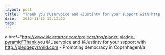 ```yaml
---
layout: post
title:  "Thank you @Uservoice and @Justintv for your support with http://pledgepyramid.com - Promoting democracy in Copenhagen!"
date:   2013-11-23 15:13:33
tags:   
---
```


a href="http://www.kickstarter.com/projects/tps/planet-pledge-pyramid"Thank you @Uservoice and @Justintv for your support with http://pledgepyramid.com - Promoting democracy in Copenhagen!/a
